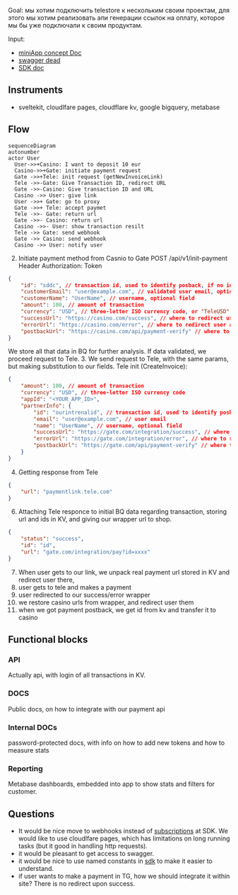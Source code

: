 Goal: мы хотим подключить telestore к нескольким своим проектам, для этого мы хотим реализовать апи генерации ссылок на оплату, которое мы бы уже подключали к своим продуктам.

Input:
- [miniApp concept Doc](https://docs.google.com/document/d/1bfWTEDWDp0RoYd4mArW8SwnJ7SWfsn2tAGdZpAsOM1c/edit?tab=t.0)
- [swagger dead](https://dev.tele.store:8081/trex/swagger/index.html)
- [SDK doc](https://github.com/telestore-rep/SDK/tree/main/JavaScript)
## Instruments

- sveltekit, cloudlfare pages, cloudflare kv, google bigquery, metabase

## Flow

```mermaid
sequenceDiagram
autonumber
actor User
  User->>+Casino: I want to deposit 10 eur
  Casino->>+Gate: initiate payment request
  Gate ->>+Tele: init request (getNewInvoiceLink)
  Tele ->>-Gate: Give Transaction ID, redirect URL
  Gate ->>-Casino: Give transaction ID and URL
  Casino ->> User: give link
  User ->>+ Gate: go to proxy
  Gate ->>+ Tele: accept paymet
  Tele ->>- Gate: return url
  Gate ->>- Casino: return url
  Casino ->>- User: show transaction resilt
  Tele ->> Gate: send webhook
  Gate ->> Casino: send webhook
  Casino ->> User: notify user
```

2. Initiate payment method from Casnio to Gate
   POST /api/v1/init-payment
   Header Authorization: Token

```json
{
	"id": "sddc", // transaction id, used to identify posback, if no id - no postback
	"customerEmail": "user@example.com", // validated user email, optional
	"customerName": "UserName", // username, optional field
	"amount": 100, // amount of transaction
	"currency": "USD", // three-letter ISO currency code, or "TeleUSD" if ommited
	"successUrl": "https://casino.com/success", // where to redirect user after successful payment
	"errorUrl": "https://casino.com/error", // where to redirect user after unsuccessfull payment
	"postbackUrl": "https://casino.com/api/payment-verify" // where to send payment notify
}
```

We store all that data in BQ for further analysis.
If data validated, we proceed request to Tele. 
3. We send request to Tele, with the same params, but making substitution to our fields.
Tele init (CreateInvoice):

```json
{
	"amount": 100, // amount of transaction
	"currency": "USD", // three-letter ISO currency code
	"appId": "<YOUR_APP_ID>",
	"partnerInfo": {
		"id": "ourintrenalid", // transaction id, used to identify posback, if no id - no postback
		"email": "user@example.com", // user email
		"name": "UserName", // username, optional field
		"successUrl": "https://gate.com/integration/success", // where to redirect user after successful payment
		"errorUrl": "https://gate.com/integration/error", // where to redirect user after unsuccessfull payment
		"postbackUrl": "https://gate.com/api/payment-verify" // where to send payment notify
	}
}
```

4. Getting response from Tele

```json
{
	"url": "paymentlink.tele.com"
}
```

6. Attaching Tele responce to initial BQ data regarding transaction, storing url and ids in KV, and giving our wrapper url to shop.

```json
{
	"status": "success",
	"id": "id",
	"url": "gate.com/integration/pay?id=xxxx"
}
```

7. When user gets to our link, we unpack real payment url stored in KV and redirect user there,
8. user gets to tele and makes a payment
9. user redirected to our success/error wrapper
10. we restore casino urls from wrapper, and redirect user them
11. when we got payment postback, we get id from kv and transfer it to casino

## Functional blocks

### API

Actually api, with login of all transactions in KV.

### DOCS

Public docs, on how to integrate with our payment api

### Internal DOCs

password-protected docs, with info on how to add new tokens and how to measure stats

### Reporting

Metabase dashboards, embedded into app to show stats and filters for customer.


## Questions
- It would be nice move to webhooks instead of [subscriptions](https://github.com/telestore-rep/SDK/blob/main/JavaScript/src/index.ts#L92) at SDK. We would like to use cloudlfare pages, which has limitations on long running tasks (but it good in handling http requests).
- it would be pleasant to get access to swagger.
- it would be nice to use named constants in [sdk](https://github.com/telestore-rep/SDK/blob/main/JavaScript/src/index.ts#L121) to make it easier to understand.
- if user wants to make a payment in TG, how we should integrate it within site? There is no redirect upon success.